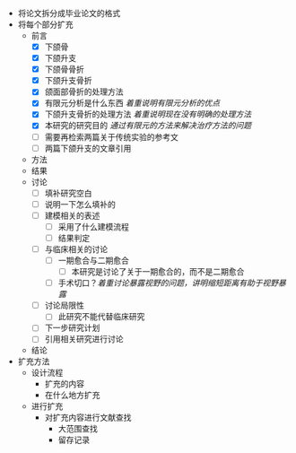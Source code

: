 - 将论文拆分成毕业论文的格式
- 将每个部分扩充
	- 前言
		- [x] 下颌骨
		- [x] 下颌升支
		- [x] 下颌骨骨折
		- [x] 下颌升支骨折
		- [x] 颌面部骨折的处理方法 
		- [x] 有限元分析是什么东西 *着重说明有限元分析的优点*
		- [x] 下颌升支骨折的处理方法 *着重说明现在没有明确的处理方法*
		- [x] 本研究的研究目的 *通过有限元的方法来解决治疗方法的问题*
		- [ ] 需要再检索两篇关于传统实验的参考文
		- [ ] 两篇下颌升支的文章引用
	- 方法
	- 结果
	- 讨论
		- [ ] 填补研究空白
		- [ ] 说明一下怎么填补的
		- [ ] 建模相关的表述
			- [ ] 采用了什么建模流程
			- [ ] 结果判定
		- [ ] 与临床相关的讨论
			- [ ] 一期愈合与二期愈合
				- [ ] 本研究是讨论了关于一期愈合的，而不是二期愈合
			- [ ] 手术切口？*着重讨论暴露视野的问题，讲明缩短距离有助于视野暴露*
		- [ ] 讨论局限性
			- [ ] 此研究不能代替临床研究
		- [ ] 下一步研究计划
		- [ ] 引用相关研究进行讨论
		
	- 结论
- 扩充方法
	- 设计流程
		- 扩充的内容
		- 在什么地方扩充
	- 进行扩充
		- 对扩充内容进行文献查找
			- 大范围查找
			- 留存记录